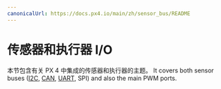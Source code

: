 ```yaml
---
canonicalUrl: https://docs.px4.io/main/zh/sensor_bus/README
---
```


# 传感器和执行器 I/O

本节包含有关 PX 4 中集成的传感器和执行器的主题。 It covers both sensor buses ([I2C](../sensor_bus/i2c_general.md), [CAN](../can/README.md), [UART](../uart/README.md), SPI) and also the main PWM ports.

